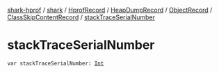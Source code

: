 [shark-hprof](../../../../../index.md) / [shark](../../../../index.md) / [HprofRecord](../../../index.md) / [HeapDumpRecord](../../index.md) / [ObjectRecord](../index.md) / [ClassSkipContentRecord](index.md) / [stackTraceSerialNumber](./stack-trace-serial-number.md)

# stackTraceSerialNumber

`var stackTraceSerialNumber: `[`Int`](https://kotlinlang.org/api/latest/jvm/stdlib/kotlin/-int/index.html)